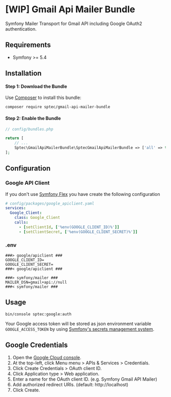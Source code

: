# [WIP] Gmail Api Mailer Bundle

Symfony Mailer Transport for Gmail API including Google OAuth2 authentication.

## Requirements
* Symfony >= 5.4

## Installation

#### Step 1: Download the Bundle
Use [Composer](http://getcomposer.org/) to install this bundle:

```
composer require sptec/gmail-api-mailer-bundle
```

#### Step 2: Enable the Bundle
```php
// config/bundles.php

return [
    // ...
    Sptec\GmailApiMailerBundle\SptecGmailApiMailerBundle => ['all' => true],
];
```

## Configuration
### Google API Client
If you don't use [Symfony Flex](https://github.com/symfony/flex) you have create the following configuration
```yaml
# config/packages/google_apiclient.yaml
services:
  Google_Client:
    class: Google_Client
    calls:
      - [setClientId, ['%env(GOOGLE_CLIENT_ID)%']]
      - [setClientSecret, ['%env(GOOGLE_CLIENT_SECRET)%']]
```

### .env
```dotenv
###> google/apiclient ###
GOOGLE_CLIENT_ID=
GOOGLE_CLIENT_SECRET=
###< google/apiclient ###

###> symfony/mailer ###
MAILER_DSN=gmail+api://null
###< symfony/mailer ###
```

## Usage
```
bin/console sptec:google:auth
```
Your Google access token will be stored as json environment variable `GOOGLE_ACCESS_TOKEN` 
by using [Symfony's secrets management system](https://symfony.com/doc/current/configuration/secrets.html).

## Google Credentials
1. Open the [Google Cloud console](https://console.cloud.google.com/).
2. At the top-left, click Menu menu > APIs & Services > Credentials.
3. Click Create Credentials > OAuth client ID.
4. Click Application type > Web application.
5. Enter a name for the OAuth client ID. (e.g. Symfony Gmail API Mailer)
6. Add authorized redirect URIs. (default: http://localhost)
7. Click Create.
